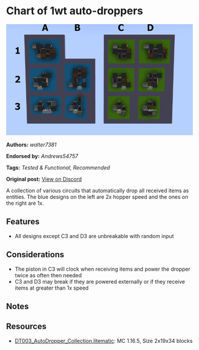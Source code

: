 # Chart of 1wt auto-droppers
<img alt="autodropper_lable_5.png" src="images/autodropper_lable_5.png?raw=1" height="300px">

**Authors:** *walter7381*

**Endorsed by:** *Andrews54757*

**Tags:** *Tested & Functional, Recommended*

**Original post:** [View on Discord](https://discord.com/channels/1375556143186837695/1388317521471475722)

A collection of various circuits that automatically drop all received items as entities. The blue designs on the left are 2x hopper speed and the ones on the right are 1x.
## Features
- All designs except C3 and D3 are unbreakable with random input
## Considerations
- The piston in C3 will clock when receiving items and power the dropper twice as often then needed
- C3 and D3 may break if they are powered externally or if they receive items at greater than 1x speed
## Notes

## Resources
- [DT003_AutoDropper_Collection.litematic](attachments/DT003_AutoDropper_Collection.litematic): MC 1.16.5, Size 2x19x34 blocks
